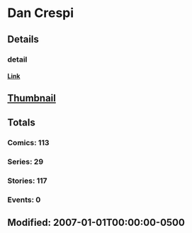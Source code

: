 # Dan  Crespi 
## Details
### detail
#### [Link](http://marvel.com/comics/creators/1778/dan_crespi?utm_campaign=apiRef&utm_source=225578a89fc76f3d20fbffda5d17a88d)
## [Thumbnail](http://i.annihil.us/u/prod/marvel/i/mg/6/30/4bc4815c2a098.jpg)
## Totals
### Comics: 113
### Series: 29
### Stories: 117
### Events: 0
## Modified: 2007-01-01T00:00:00-0500